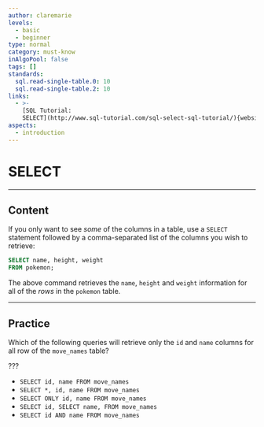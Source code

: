```yaml
---
author: claremarie
levels:
  - basic
  - beginner
type: normal
category: must-know
inAlgoPool: false
tags: []
standards:
  sql.read-single-table.0: 10
  sql.read-single-table.2: 10
links:
  - >-
    [SQL Tutorial:
    SELECT](http://www.sql-tutorial.com/sql-select-sql-tutorial/){website}
aspects:
  - introduction
---
```


# SELECT


---

## Content

If you only want to see *some* of the columns in a table, use a `SELECT` statement followed by a comma-separated list of the columns you wish to retrieve:

```sql
SELECT name, height, weight
FROM pokemon;
```

The above command retrieves the `name`, `height` and `weight` information for all of the *rows* in the `pokemon` table.


---

## Practice

Which of the following queries will retrieve only the `id` and `name` columns for all row of the `move_names` table?

???

* `SELECT id, name FROM move_names`
* `SELECT *, id, name FROM move_names`
* `SELECT ONLY id, name FROM move_names`
* `SELECT id, SELECT name, FROM move_names`
* `SELECT id AND name FROM move_names`

